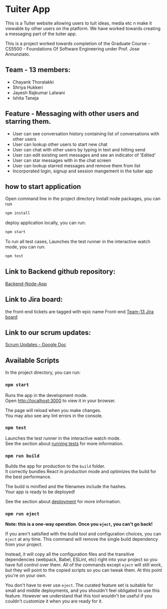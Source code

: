 # Tuiter App

This is a Tuiter website allowing users to tuit ideas, media etc n make it viewable by other users on the platform. We have worked towards creating a messaging part of the tuiter app.

This is a project worked towards completion of the Graduate Course - CS5500 - Foundations Of Software Engineering under Prof. Jose Annunziato.

## Team - 13 members: 
- Chayank Thoralakki
- Shriya Hukkeri
- Jayesh Rajkumar Lalwani
- Ishita Taneja

## Feature - Messaging with other users and starring them.
- User can see conversation history containing list of conversations with other users
- User can lookup other users to start new chat
- User can chat with other users by typing in text and hitting send
- User can edit existing sent messages and see an indicator of 'Edited'
- User can star messages with in the chat screen
- User can lookup starred messages and remove them from list
- Incorporated login, signup and session mangement in the tuiter app


## how to start application
Open command line in the project directory
Install node packages, you can run

```sh
npm install
```


deploy application locally, you can run:

```sh
npm start
```


To run all test cases, Launches the test runner in the interactive watch mode, you can run:

```sh
npm test
```

## Link to Backend github repository:

[Backend-Node-App](https://github.com/lalwanijayesh/fse-tuiter-backend)


## Link to Jira board:

the front-end tickets are tagged with epic name Front-end
[Team-13 Jira board](https://jannunzi.atlassian.net/jira/software/projects/T13F2/boards/16)


## Link to our scrum updates:

[Scrum Updates - Google Doc](https://docs.google.com/document/d/1v1xbOnTjrsUAjzy4qVZTLnjUvIZeNf3zzNz0l-9rjmU/edit?usp=sharing)


## Available Scripts

In the project directory, you can run:

### `npm start`

Runs the app in the development mode.\
Open [http://localhost:3000](http://localhost:3000) to view it in your browser.

The page will reload when you make changes.\
You may also see any lint errors in the console.

### `npm test`

Launches the test runner in the interactive watch mode.\
See the section about [running tests](https://facebook.github.io/create-react-app/docs/running-tests) for more information.

### `npm run build`

Builds the app for production to the `build` folder.\
It correctly bundles React in production mode and optimizes the build for the best performance.

The build is minified and the filenames include the hashes.\
Your app is ready to be deployed!

See the section about [deployment](https://facebook.github.io/create-react-app/docs/deployment) for more information.

### `npm run eject`

**Note: this is a one-way operation. Once you `eject`, you can't go back!**

If you aren't satisfied with the build tool and configuration choices, you can `eject` at any time. This command will remove the single build dependency from your project.

Instead, it will copy all the configuration files and the transitive dependencies (webpack, Babel, ESLint, etc) right into your project so you have full control over them. All of the commands except `eject` will still work, but they will point to the copied scripts so you can tweak them. At this point you're on your own.

You don't have to ever use `eject`. The curated feature set is suitable for small and middle deployments, and you shouldn't feel obligated to use this feature. However we understand that this tool wouldn't be useful if you couldn't customize it when you are ready for it.
